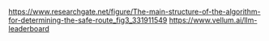 https://www.researchgate.net/figure/The-main-structure-of-the-algorithm-for-determining-the-safe-route_fig3_331911549
https://www.vellum.ai/llm-leaderboard

